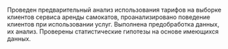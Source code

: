 Проведен предварительный анализ использования тарифов на выборке клиентов сервиса аренды самокатов, проанализировано поведение клиентов при использовании услуг. Выполнена предобработка данных, их анализ. Проверены статистические гипотезы на основе имеющихся данных.
